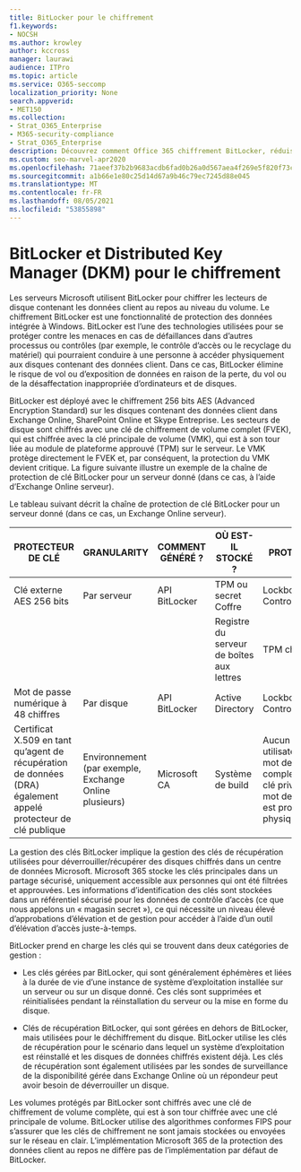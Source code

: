```yaml
---
title: BitLocker pour le chiffrement
f1.keywords:
- NOCSH
ms.author: krowley
author: kccross
manager: laurawi
audience: ITPro
ms.topic: article
ms.service: O365-seccomp
localization_priority: None
search.appverid:
- MET150
ms.collection:
- Strat_O365_Enterprise
- M365-security-compliance
- Strat_O365_Enterprise
description: Découvrez comment Office 365 chiffrement BitLocker, réduisant ainsi le risque de vol de données en raison de la perte ou du vol d’ordinateurs et de disques.
ms.custom: seo-marvel-apr2020
ms.openlocfilehash: 71aeef37b2b9683acdb6fad0b26a0d567aea4f269e5f820f73cf772b9c88efd9
ms.sourcegitcommit: a1b66e1e80c25d14d67a9b46c79ec7245d88e045
ms.translationtype: MT
ms.contentlocale: fr-FR
ms.lasthandoff: 08/05/2021
ms.locfileid: "53855898"
---
```

# <a name="bitlocker-and-distributed-key-manager-dkm-for-encryption"></a>BitLocker et Distributed Key Manager (DKM) pour le chiffrement

Les serveurs Microsoft utilisent BitLocker pour chiffrer les lecteurs de disque contenant les données client au repos au niveau du volume. Le chiffrement BitLocker est une fonctionnalité de protection des données intégrée à Windows. BitLocker est l’une des technologies utilisées pour se protéger contre les menaces en cas de défaillances dans d’autres processus ou contrôles (par exemple, le contrôle d’accès ou le recyclage du matériel) qui pourraient conduire à une personne à accéder physiquement aux disques contenant des données client. Dans ce cas, BitLocker élimine le risque de vol ou d’exposition de données en raison de la perte, du vol ou de la désaffectation inappropriée d’ordinateurs et de disques.

BitLocker est déployé avec le chiffrement 256 bits AES (Advanced Encryption Standard) sur les disques contenant des données client dans Exchange Online, SharePoint Online et Skype Entreprise. Les secteurs de disque sont chiffrés avec une clé de chiffrement de volume complet (FVEK), qui est chiffrée avec la clé principale de volume (VMK), qui est à son tour liée au module de plateforme approuvé (TPM) sur le serveur. Le VMK protège directement le FVEK et, par conséquent, la protection du VMK devient critique. La figure suivante illustre un exemple de la chaîne de protection de clé BitLocker pour un serveur donné (dans ce cas, à l’aide d’Exchange Online serveur).

Le tableau suivant décrit la chaîne de protection de clé BitLocker pour un serveur donné (dans ce cas, un Exchange Online serveur).

| PROTECTEUR DE CLÉ | GRANULARITY | COMMENT GÉNÉRÉ ? | OÙ EST-IL STOCKÉ ? | PROTECTION |
|--------------------------------------------------------------------------------|-------------------------------------------------|----------------|-------------------------|--------------------------------------------------------------------------------------------------|
| Clé externe AES 256 bits | Par serveur | API BitLocker | TPM ou secret Coffre | Lockbox/Access Control |
|  |  |  | Registre du serveur de boîtes aux lettres | TPM chiffré |
| Mot de passe numérique à 48 chiffres | Par disque | API BitLocker | Active Directory | Lockbox/Access Control |
| Certificat X.509 en tant qu’agent de récupération de données (DRA) également appelé protecteur de clé publique | Environnement (par exemple, Exchange Online plusieurs) | Microsoft CA | Système de build | Aucun utilisateur n’a le mot de passe complet pour la clé privée. Le mot de passe est protégé physiquement. |


La gestion des clés BitLocker implique la gestion des clés de récupération utilisées pour déverrouiller/récupérer des disques chiffrés dans un centre de données Microsoft. Microsoft 365 stocke les clés principales dans un partage sécurisé, uniquement accessible aux personnes qui ont été filtrées et approuvées. Les informations d’identification des clés sont stockées dans un référentiel sécurisé pour les données de contrôle d’accès (ce que nous appelons un « magasin secret »), ce qui nécessite un niveau élevé d’approbations d’élévation et de gestion pour accéder à l’aide d’un outil d’élévation d’accès juste-à-temps.

BitLocker prend en charge les clés qui se trouvent dans deux catégories de gestion :

- Les clés gérées par BitLocker, qui sont généralement éphémères et liées à la durée de vie d’une instance de système d’exploitation installée sur un serveur ou sur un disque donné. Ces clés sont supprimées et réinitialisées pendant la réinstallation du serveur ou la mise en forme du disque.

- Clés de récupération BitLocker, qui sont gérées en dehors de BitLocker, mais utilisées pour le déchiffrement du disque. BitLocker utilise les clés de récupération pour le scénario dans lequel un système d’exploitation est réinstallé et les disques de données chiffrés existent déjà. Les clés de récupération sont également utilisées par les sondes de surveillance de la disponibilité gérée dans Exchange Online où un répondeur peut avoir besoin de déverrouiller un disque.

Les volumes protégés par BitLocker sont chiffrés avec une clé de chiffrement de volume complète, qui est à son tour chiffrée avec une clé principale de volume. BitLocker utilise des algorithmes conformes FIPS pour s’assurer que les clés de chiffrement ne sont jamais stockées ou envoyées sur le réseau en clair. L’implémentation Microsoft 365 de la protection des données client au repos ne diffère pas de l’implémentation par défaut de BitLocker.
